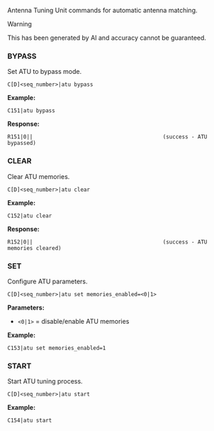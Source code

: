 Antenna Tuning Unit commands for automatic antenna matching.

> [!WARNING]
> This has been generated by AI and accuracy cannot be guaranteed.

### BYPASS

Set ATU to bypass mode.

```
C[D]<seq_number>|atu bypass
```

**Example:**
```
C151|atu bypass
```

**Response:**
```
R151|0||                                         (success - ATU bypassed)
```

### CLEAR

Clear ATU memories.

```
C[D]<seq_number>|atu clear
```

**Example:**
```
C152|atu clear
```

**Response:**
```
R152|0||                                         (success - ATU memories cleared)
```

### SET

Configure ATU parameters.

```
C[D]<seq_number>|atu set memories_enabled=<0|1>
```

**Parameters:**
- `<0|1>` = disable/enable ATU memories

**Example:**
```
C153|atu set memories_enabled=1
```

### START

Start ATU tuning process.

```
C[D]<seq_number>|atu start
```

**Example:**
```
C154|atu start
```